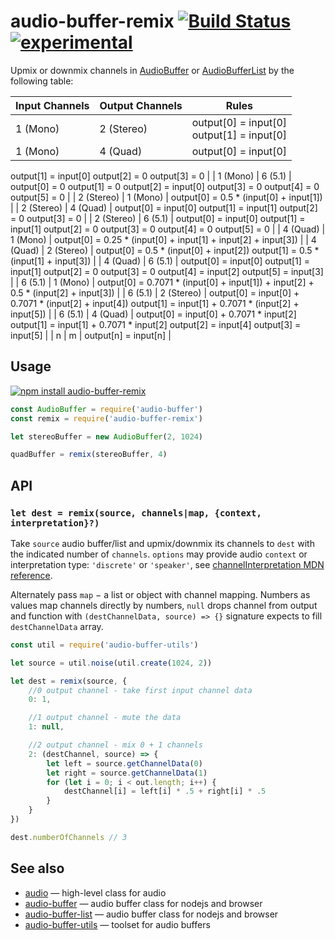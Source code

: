 # audio-buffer-remix [![Build Status](https://travis-ci.org/audiojs/audio-buffer-remix.svg?branch=master)](https://travis-ci.org/audiojs/audio-buffer-remix) [![experimental](http://badges.github.io/stability-badges/dist/experimental.svg)](http://github.com/badges/stability-badges)

Upmix or downmix channels in [AudioBuffer](https://github.com/audiojs/audio-buffer) or [AudioBufferList](https://github.com/audiojs/audio-buffer-list) by the following table:

| Input Channels | Output Channels | Rules |
|---|---|---|
| 1 (Mono) | 2 (Stereo) | output[0] = input[0]<br/>output[1] = input[0] |
| 1 (Mono) | 4 (Quad) | output[0] = input[0]
output[1] = input[0]
output[2] = 0
output[3] = 0 |
| 1 (Mono) | 6 (5.1) | output[0] = 0
output[1] = 0
output[2] = input[0]
output[3] = 0
output[4] = 0
output[5] = 0 |
| 2 (Stereo) | 1 (Mono) | output[0] = 0.5 * (input[0] + input[1]) |
| 2 (Stereo) | 4 (Quad) | output[0] = input[0]
output[1] = input[1]
output[2] = 0
output[3] = 0 |
| 2 (Stereo) | 6 (5.1) | output[0] = input[0]
output[1] = input[1]
output[2] = 0
output[3] = 0
output[4] = 0
output[5] = 0 |
| 4 (Quad) | 1 (Mono) | output[0] = 0.25 * (input[0] + input[1] + input[2] + input[3]) |
| 4 (Quad) | 2 (Stereo) | output[0] = 0.5 * (input[0] + input[2])
output[1] = 0.5 * (input[1] + input[3]) |
| 4 (Quad) | 6 (5.1) | output[0] = input[0]
output[1] = input[1]
output[2] = 0
output[3] = 0
output[4] = input[2]
output[5] = input[3] |
| 6 (5.1) | 1 (Mono) | output[0] = 0.7071 * (input[0] + input[1]) + input[2] + 0.5 * (input[2] + input[3]) |
| 6 (5.1) | 2 (Stereo) | output[0] = input[0] + 0.7071 * (input[2] + input[4])
output[1] = input[1] + 0.7071 * (input[2] + input[5]) |
| 6 (5.1) | 4 (Quad) | output[0] = input[0] + 0.7071 * input[2]
output[1] = input[1] + 0.7071 * input[2]
output[2] = input[4]
output[3] = input[5] |
| n | m | output[n] = input[n] |

## Usage

[![npm install audio-buffer-remix](https://nodei.co/npm/audio-buffer-remix.png?mini=true)](https://npmjs.org/package/audio-buffer-remix/)

```js
const AudioBuffer = require('audio-buffer')
const remix = require('audio-buffer-remix')

let stereoBuffer = new AudioBuffer(2, 1024)

quadBuffer = remix(stereoBuffer, 4)
```

## API

### `let dest = remix(source, channels|map, {context, interpretation}?)`

Take `source` audio buffer/list and upmix/downmix its channels to `dest` with the indicated number of `channels`. `options` may provide audio `context` or interpretation type: `'discrete'` or `'speaker'`, see [channelInterpretation MDN reference](https://developer.mozilla.org/en-US/docs/Web/API/AudioNode/channelInterpretation).

Alternately pass `map` − a list or object with channel mapping. Numbers as values map channels directly by numbers, `null` drops channel from output and function with `(destChannelData, source) => {}` signature expects to fill `destChannelData` array.

```js
const util = require('audio-buffer-utils')

let source = util.noise(util.create(1024, 2))

let dest = remix(source, {
    //0 output channel - take first input channel data
    0: 1,

    //1 output channel - mute the data
    1: null,

    //2 output channel - mix 0 + 1 channels
    2: (destChannel, source) => {
        let left = source.getChannelData(0)
        let right = source.getChannelData(1)
        for (let i = 0; i < out.length; i++) {
            destChannel[i] = left[i] * .5 + right[i] * .5
        }
    }
})

dest.numberOfChannels // 3
```

## See also

* [audio](https://github.com/audiojs/audio) — high-level class for audio
* [audio-buffer](https://github.com/audiojs/audio-buffer) — audio buffer class for nodejs and browser
* [audio-buffer-list](https://github.com/audiojs/audio-buffer-list) — audio buffer class for nodejs and browser
* [audio-buffer-utils](https://github.com/audio-buffer-utils) — toolset for audio buffers
